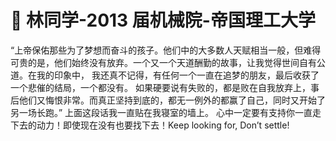 # 💙 林同学-2013 届机械院-帝国理工大学

&#x20;   “上帝保佑那些为了梦想而奋斗的孩子。他们中的大多数人天赋相当一般，但难得可贵的是，他们始终没有放弃。一个又一个天道酬勤的故事，让我觉得世间自有公道。在我的印象中， 我还真不记得，有任何一个一直在追梦的朋友，最后收获了一个悲催的结局，一个都没有。 如果硬要说有失败的，都是败在自我放弃上，事后他们又悔恨非常。而真正坚持到底的，都无一例外的都赢了自己，同时又开始了另一场长跑。” 上面这段话我一直贴在我寝室的墙上。 心中一定要有支持你一直走下去的动力！即使现在没有也要找下去！Keep looking for, Don’t settle!
